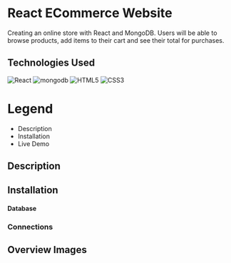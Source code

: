 # React ECommerce Website
Creating an online store with React and MongoDB. Users will be able to browse products, add items to their cart and see their total for purchases.
 
 ## Technologies Used
<img alt="React" src="https://img.shields.io/badge/-React-61DAFB?logo=react&logoColor=black&style=flat-square"/> <img alt="mongodb" src="https://img.shields.io/badge/-MongoDB-47A248?logo=mongodb&logoColor=white&style=flat-square"/>
<img alt="HTML5" src="https://img.shields.io/badge/-HTML5-E34F26?logo=html5&logoColor=white&style=flat-square"/>
<img alt="CSS3" src="https://img.shields.io/badge/-CSS3-1572B6?logo=css3&logoColor=white&style=flat-square"/>

# Legend

- Description
- Installation
- Live Demo


## Description


## Installation
#### Database


### Connections


## Overview Images




